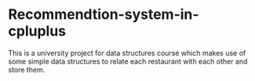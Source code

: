 # Recommendtion-system-in-cpluplus
This is a university project for data structures course which makes use of some simple data structures to relate each restaurant with each other and store them.
